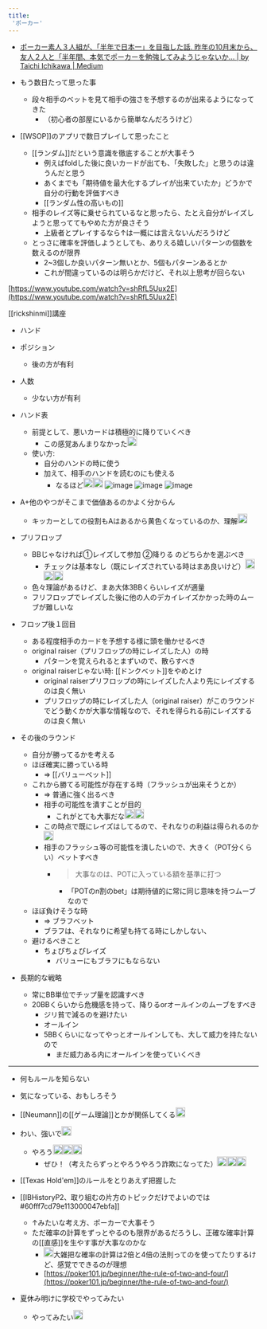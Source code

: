 ```yaml
---
title:
 'ポーカー'
---
```


- [ポーカー素人３人組が、「半年で日本一」を目指した話. 昨年の10月末から、友人２人と「半年間、本気でポーカーを勉強してみようじゃないか… | by Taichi Ichikawa | Medium](https://medium.com/@taichiichikawa/poker-0-b7e644e881d2)

- もう数日たって思った事
    - 段々相手のベットを見て相手の強さを予想するのが出来るようになってきた
        - （初心者の部屋にいるから簡単なんだろうけど）

- [[WSOP]]のアプリで数日プレイして思ったこと
    - [[ランダム]]だという意識を徹底することが大事そう
        - 例えばfoldした後に良いカードが出ても、「失敗した」と思うのは違うんだと思う
        - あくまでも「期待値を最大化するプレイが出来ていたか」どうかで自分の行動を評価すべき
        - [[ランダム性の高いもの]]
    - 相手のレイズ等に乗せられているなと思ったら、たとえ自分がレイズしようと思っててもやめた方が良さそう
        - 上級者とプレイするなら↑は一概には言えないんだろうけど
    - とっさに確率を評価しようとしても、ありえる嬉しいパターンの個数を数えるのが限界
        - 2~3個しか良いパターン無いとか、5個もパターンあるとか
        - これが間違っているのは明らかだけど、それ以上思考が回らない

[https://www.youtube.com/watch?v=shRfL5Uux2E](https://www.youtube.com/watch?v=shRfL5Uux2E)

[[rickshinmi]]講座
- ハンド
- ポジション
    - 後の方が有利
- 人数
    - 少ない方が有利

- ハンド表
    - 前提として、悪いカードは積極的に降りていくべき
        - この感覚あんまりなかった<img src='https://scrapbox.io/api/pages/blu3mo-public/blu3mo/icon' alt='blu3mo.icon' height="19.5"/>
    - 使い方:
        - 自分のハンドの時に使う
        - 加えて、相手のハンドを読むのにも使える
            - なるほど<img src='https://scrapbox.io/api/pages/blu3mo-public/blu3mo/icon' alt='blu3mo.icon' height="19.5"/><img src='https://scrapbox.io/api/pages/blu3mo-public/blu3mo/icon' alt='blu3mo.icon' height="19.5"/>
![image](https://shura-poker.com/wp-content/uploads/2019/01/mtt_handrange01.png)
![image](https://gyazo.com/0c8c89145c472d912bb4627ff7cde99e/thumb/1000)
![image](https://gyazo.com/fbcef214e1c2d3bdc26afa9218b3c426/thumb/1000)
- A+他のやつがそこまで価値あるのかよく分からん
    - キッカーとしての役割もAはあるから黄色くなっているのか、理解<img src='https://scrapbox.io/api/pages/blu3mo-public/blu3mo/icon' alt='blu3mo.icon' height="19.5"/>

- プリフロップ
    - BBじゃなければ①レイズして参加 ②降りる のどちらかを選ぶべき
        - チェックは基本なし（既にレイズされている時はまあ良いけど）<img src='https://scrapbox.io/api/pages/blu3mo-public/blu3mo/icon' alt='blu3mo.icon' height="19.5"/><img src='https://scrapbox.io/api/pages/blu3mo-public/blu3mo/icon' alt='blu3mo.icon' height="19.5"/><img src='https://scrapbox.io/api/pages/blu3mo-public/blu3mo/icon' alt='blu3mo.icon' height="19.5"/>
    - 色々理論があるけど、まあ大体3BBくらいレイズが適量
    - フリフロップでレイズした後に他の人のデカイレイズかかった時のムーブが難しいな


- フロップ後１回目
    - ある程度相手のカードを予想する様に頭を働かせるべき
    - original raiser（プリフロップの時にレイズした人）の時
        - パターンを覚えられるとまずいので、散らすべき
    - original raiserじゃない時: [[ドンクベット]]をやめとけ
        - original raiserプリフロップの時にレイズした人より先にレイズするのは良く無い
        - プリフロップの時にレイズした人（original raiser）がこのラウンドでどう動くかが大事な情報なので、それを得られる前にレイズするのは良く無い

- その後のラウンド
    - 自分が勝ってるかを考える
    - ほぼ確実に勝っている時
        - => [[バリューベット]]
    - これから勝てる可能性が存在する時（フラッシュが出来そうとか）
        - => 普通に強く出るべき
        - 相手の可能性を潰すことが目的
            - これがとても大事だな<img src='https://scrapbox.io/api/pages/blu3mo-public/blu3mo/icon' alt='blu3mo.icon' height="19.5"/><img src='https://scrapbox.io/api/pages/blu3mo-public/blu3mo/icon' alt='blu3mo.icon' height="19.5"/>
        - この時点で既にレイズはしてるので、それなりの利益は得られるのか<img src='https://scrapbox.io/api/pages/blu3mo-public/blu3mo/icon' alt='blu3mo.icon' height="19.5"/>
        - 相手のフラッシュ等の可能性を潰したいので、大きく（POT分くらい）ベットすべき
            - > 大事なのは、POTに入っている額を基準に打つ
                - 「POTのn割のbet」は期待値的に常に同じ意味を持つムーブなので
    - ほぼ負けそうな時
        - => ブラフベット
        - ブラフは、それなりに希望も持てる時にしかしない、
    - 避けるべきこと
        - ちょびちょびレイズ
            - バリューにもブラフにもならない

- 長期的な戦略
    - 常にBB単位でチップ量を認識すべき
    - 20BBくらいから危機感を持って、降りるorオールインのムーブをすべき
        - ジリ貧で減るのを避けたい
        - オールイン
        - 5BBくらいになってやっとオールインしても、大して威力を持たないので
            - まだ威力ある内にオールインを使っていくべき

---
- 何もルールを知らない
- 気になっている、おもしろそう

- [[Neumann]]の[[ゲーム理論]]とかが関係してくる<img src='https://scrapbox.io/api/pages/blu3mo-public/tkgshn/icon' alt='tkgshn.icon' height="19.5"/>
- わい、強いで<img src='https://scrapbox.io/api/pages/blu3mo-public/rickshinmi/icon' alt='rickshinmi.icon' height="19.5"/>
    - やろう<img src='https://scrapbox.io/api/pages/blu3mo-public/tkgshn/icon' alt='tkgshn.icon' height="19.5"/><img src='https://scrapbox.io/api/pages/blu3mo-public/tkgshn/icon' alt='tkgshn.icon' height="19.5"/><img src='https://scrapbox.io/api/pages/blu3mo-public/tkgshn/icon' alt='tkgshn.icon' height="19.5"/>
        - ぜひ！（考えたらずっとやろうやろう詐欺になってた）<img src='https://scrapbox.io/api/pages/blu3mo-public/rickshinmi/icon' alt='rickshinmi.icon' height="19.5"/><img src='https://scrapbox.io/api/pages/blu3mo-public/rickshinmi/icon' alt='rickshinmi.icon' height="19.5"/><img src='https://scrapbox.io/api/pages/blu3mo-public/rickshinmi/icon' alt='rickshinmi.icon' height="19.5"/>

- [[Texas Hold'em]]のルールをとりあえず把握した

- [[IBHistoryP2、取り組むの片方のトピックだけでよいのでは#60fff7cd79e113000047ebfa]]
    - ↑みたいな考え方、ポーカーで大事そう
    - ただ確率の計算をずっとやるのも限界があるだろうし、正確な確率計算の[[直感]]を生やす事が大事なのかな
        - <img src='https://scrapbox.io/api/pages/blu3mo-public/rickshinmi/icon' alt='rickshinmi.icon' height="19.5"/>大雑把な確率の計算は2倍と4倍の法則ってのを使ってたりするけど、感覚でできるのが理想
        - [https://poker101.jp/beginner/the-rule-of-two-and-four/](https://poker101.jp/beginner/the-rule-of-two-and-four/)

- 夏休み明けに学校でやってみたい
    - やってみたい<img src='https://scrapbox.io/api/pages/blu3mo-public/aka/icon' alt='aka.icon' height="19.5"/>

